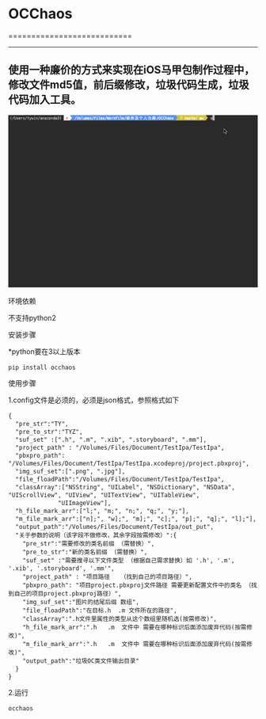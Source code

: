 # OCChaos
===========================

----
使用一种廉价的方式来实现在iOS马甲包制作过程中，修改文件md5值，前后缀修改，垃圾代码生成，垃圾代码加入工具。
----

![](./run.gif)

环境依赖

不支持python2

安装步骤

*python要在3以上版本

```
pip install occhaos
```

使用步骤

1.config文件是必须的，必须是json格式，参照格式如下
```
{
  "pre_str":"TY",
  "pre_to_str":"TYZ",
  "suf_set" :[".h", ".m", ".xib", ".storyboard", ".mm"],
  "project_path" : "/Volumes/Files/Document/TestIpa/TestIpa",
  "pbxpro_path": "/Volumes/Files/Document/TestIpa/TestIpa.xcodeproj/project.pbxproj",
  "img_suf_set":[".png", ".jpg"],
  "file_floadPath":"/Volumes/Files/Document/TestIpa/TestIpa",
  "classArray":["NSString", "UILabel", "NSDictionary", "NSData", "UIScrollView", "UIView", "UITextView", "UITableView",
              "UIImageView"],
  "h_file_mark_arr":["l;", "m;", "n;", "q;", "y;"],
  "m_file_mark_arr":["n];", "w];", "m];", "c];", "p];", "q];", "l];"],
  "output_path":"/Volumes/Files/Document/TestIpa/out_put",
  "关于参数的说明（该字段不做修改，其余字段按需修改）":{
    "pre_str":"需要修改的类名前缀 （需替换）",
    "pre_to_str":"新的类名前缀 （需替换）",
    "suf_set" :"需要搜寻以下文件类型 （根据自己需求替换）如 '.h', '.m', '.xib', '.storyboard', '.mm'",
    "project_path" : "项目路径   （找到自己的项目路径）",
    "pbxpro_path": "项目project.pbxproj文件路径 需要更新配置文件中的类名 （找到自己的项目project.pbxproj路径）",
    "img_suf_set":"图片的结尾后缀 数组",
    "file_floadPath":"在目标.h  .m 文件所在的路径",
    "classArray":".h文件里属性的类型从这个数组里随机选(按需修改)",
    "h_file_mark_arr":".h   .m  文件中 需要在哪种标识后面添加废弃代码(按需修改)",
    "m_file_mark_arr":".h   .m  文件中 需要在哪种标识后面添加废弃代码(按需修改)",
    "output_path":"垃圾OC类文件输出目录"
  }
}
```
2.运行
```
occhaos
```
